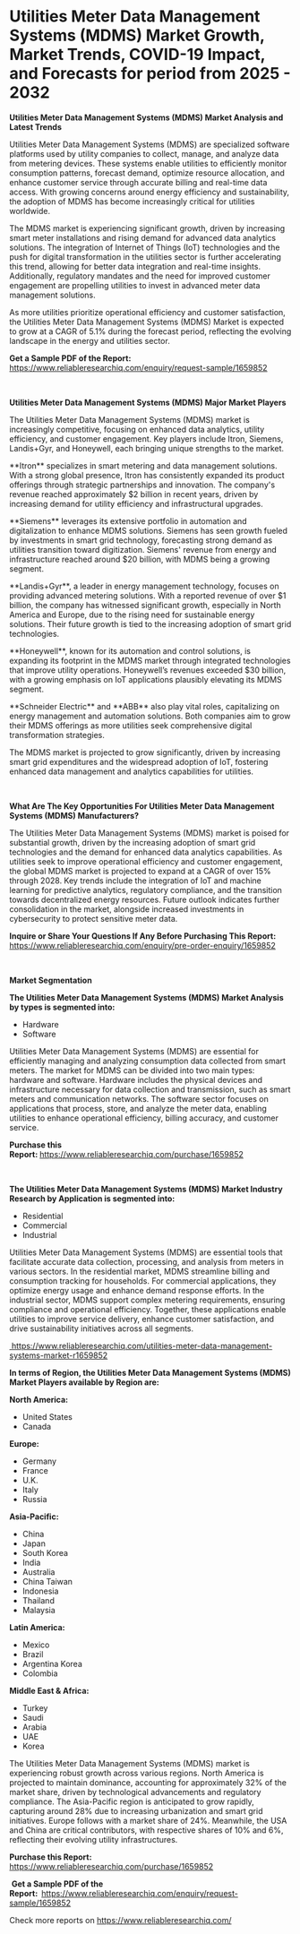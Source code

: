 <p><h1>Utilities Meter Data Management Systems (MDMS) Market Growth, Market Trends, COVID-19 Impact, and Forecasts for period from 2025 - 2032</h1></p><p><strong>Utilities Meter Data Management Systems (MDMS) Market Analysis and Latest Trends</strong></p>
<p><p>Utilities Meter Data Management Systems (MDMS) are specialized software platforms used by utility companies to collect, manage, and analyze data from metering devices. These systems enable utilities to efficiently monitor consumption patterns, forecast demand, optimize resource allocation, and enhance customer service through accurate billing and real-time data access. With growing concerns around energy efficiency and sustainability, the adoption of MDMS has become increasingly critical for utilities worldwide.</p><p>The MDMS market is experiencing significant growth, driven by increasing smart meter installations and rising demand for advanced data analytics solutions. The integration of Internet of Things (IoT) technologies and the push for digital transformation in the utilities sector is further accelerating this trend, allowing for better data integration and real-time insights. Additionally, regulatory mandates and the need for improved customer engagement are propelling utilities to invest in advanced meter data management solutions. </p><p>As more utilities prioritize operational efficiency and customer satisfaction, the Utilities Meter Data Management Systems (MDMS) Market is expected to grow at a CAGR of 5.1% during the forecast period, reflecting the evolving landscape in the energy and utilities sector.</p></p>
<p><strong>Get a Sample PDF of the Report:&nbsp;</strong> <a href="https://www.reliableresearchiq.com/enquiry/request-sample/1659852?utm_campaign=99&utm_medium=2&utm_source=Github&utm_content=ia&utm_term=17012025&utm_id=utilities-meter-data-management-systems-mdms">https://www.reliableresearchiq.com/enquiry/request-sample/1659852</a></p>
<p>&nbsp;</p>
<p><strong>Utilities Meter Data Management Systems (MDMS) Major Market Players</strong></p>
<p><p>The Utilities Meter Data Management Systems (MDMS) market is increasingly competitive, focusing on enhanced data analytics, utility efficiency, and customer engagement. Key players include Itron, Siemens, Landis+Gyr, and Honeywell, each bringing unique strengths to the market.</p><p>**Itron** specializes in smart metering and data management solutions. With a strong global presence, Itron has consistently expanded its product offerings through strategic partnerships and innovation. The company's revenue reached approximately $2 billion in recent years, driven by increasing demand for utility efficiency and infrastructural upgrades.</p><p>**Siemens** leverages its extensive portfolio in automation and digitalization to enhance MDMS solutions. Siemens has seen growth fueled by investments in smart grid technology, forecasting strong demand as utilities transition toward digitization. Siemens' revenue from energy and infrastructure reached around $20 billion, with MDMS being a growing segment.</p><p>**Landis+Gyr**, a leader in energy management technology, focuses on providing advanced metering solutions. With a reported revenue of over $1 billion, the company has witnessed significant growth, especially in North America and Europe, due to the rising need for sustainable energy solutions. Their future growth is tied to the increasing adoption of smart grid technologies.</p><p>**Honeywell**, known for its automation and control solutions, is expanding its footprint in the MDMS market through integrated technologies that improve utility operations. Honeywell’s revenues exceeded $30 billion, with a growing emphasis on IoT applications plausibly elevating its MDMS segment.</p><p>**Schneider Electric** and **ABB** also play vital roles, capitalizing on energy management and automation solutions. Both companies aim to grow their MDMS offerings as more utilities seek comprehensive digital transformation strategies.</p><p>The MDMS market is projected to grow significantly, driven by increasing smart grid expenditures and the widespread adoption of IoT, fostering enhanced data management and analytics capabilities for utilities.</p></p>
<p>&nbsp;</p>
<p><strong>What Are The Key Opportunities For Utilities Meter Data Management Systems (MDMS) Manufacturers?</strong></p>
<p><p>The Utilities Meter Data Management Systems (MDMS) market is poised for substantial growth, driven by the increasing adoption of smart grid technologies and the demand for enhanced data analytics capabilities. As utilities seek to improve operational efficiency and customer engagement, the global MDMS market is projected to expand at a CAGR of over 15% through 2028. Key trends include the integration of IoT and machine learning for predictive analytics, regulatory compliance, and the transition towards decentralized energy resources. Future outlook indicates further consolidation in the market, alongside increased investments in cybersecurity to protect sensitive meter data.</p></p>
<p><strong>Inquire or Share Your Questions If Any Before Purchasing This Report:</strong> <a href="https://www.reliableresearchiq.com/enquiry/pre-order-enquiry/1659852?utm_campaign=99&utm_medium=2&utm_source=Github&utm_content=ia&utm_term=17012025&utm_id=utilities-meter-data-management-systems-mdms">https://www.reliableresearchiq.com/enquiry/pre-order-enquiry/1659852</a></p>
<p>&nbsp;</p>
<p><strong>Market Segmentation</strong></p>
<p><strong>The Utilities Meter Data Management Systems (MDMS) Market Analysis by types is segmented into:</strong></p>
<p><ul><li>Hardware</li><li>Software</li></ul></p>
<p><p>Utilities Meter Data Management Systems (MDMS) are essential for efficiently managing and analyzing consumption data collected from smart meters. The market for MDMS can be divided into two main types: hardware and software. Hardware includes the physical devices and infrastructure necessary for data collection and transmission, such as smart meters and communication networks. The software sector focuses on applications that process, store, and analyze the meter data, enabling utilities to enhance operational efficiency, billing accuracy, and customer service.</p></p>
<p><strong>Purchase this Report:&nbsp;</strong><a href="https://www.reliableresearchiq.com/purchase/1659852?utm_campaign=99&utm_medium=2&utm_source=Github&utm_content=ia&utm_term=17012025&utm_id=utilities-meter-data-management-systems-mdms">https://www.reliableresearchiq.com/purchase/1659852</a></p>
<p>&nbsp;</p>
<p><strong>The Utilities Meter Data Management Systems (MDMS) Market Industry Research by Application is segmented into:</strong></p>
<p><ul><li>Residential</li><li>Commercial</li><li>Industrial</li></ul></p>
<p><p>Utilities Meter Data Management Systems (MDMS) are essential tools that facilitate accurate data collection, processing, and analysis from meters in various sectors. In the residential market, MDMS streamline billing and consumption tracking for households. For commercial applications, they optimize energy usage and enhance demand response efforts. In the industrial sector, MDMS support complex metering requirements, ensuring compliance and operational efficiency. Together, these applications enable utilities to improve service delivery, enhance customer satisfaction, and drive sustainability initiatives across all segments.</p></p>
<p><a href="https://www.reliableresearchiq.com/utilities-meter-data-management-systems-market-r1659852?utm_campaign=99&utm_medium=2&utm_source=Github&utm_content=ia&utm_term=17012025&utm_id=utilities-meter-data-management-systems-mdms">&nbsp;https://www.reliableresearchiq.com/utilities-meter-data-management-systems-market-r1659852</a></p>
<p><strong>In terms of Region, the Utilities Meter Data Management Systems (MDMS) Market Players available by Region are:</strong></p>
<p>
    <p> <strong> North America: </strong>
        <ul>
            <li>United States</li>
            <li>Canada</li>
        </ul>
        </p> 
    <p> <strong> Europe: </strong>
        <ul>
            <li>Germany</li>
            <li>France</li>
            <li>U.K.</li>
            <li>Italy</li>
            <li>Russia</li>
        </ul>
        </p> 
    <p> <strong> Asia-Pacific: </strong>
        <ul>
            <li>China</li>
            <li>Japan</li>
            <li>South Korea</li>
            <li>India</li>
            <li>Australia</li>
            <li>China Taiwan</li>
            <li>Indonesia</li>
            <li>Thailand</li>
            <li>Malaysia</li>
        </ul>
        </p> 
    <p> <strong> Latin America: </strong>
        <ul>
            <li>Mexico</li>
            <li>Brazil</li>
            <li>Argentina Korea</li>
            <li>Colombia</li>
        </ul>
        </p> 
    <p> <strong> Middle East & Africa: </strong>
        <ul>
            <li>Turkey</li>
            <li>Saudi</li>
            <li>Arabia</li>
            <li>UAE</li>
            <li>Korea</li>
        </ul>
    </p>
    </p>
<p><p>The Utilities Meter Data Management Systems (MDMS) market is experiencing robust growth across various regions. North America is projected to maintain dominance, accounting for approximately 32% of the market share, driven by technological advancements and regulatory compliance. The Asia-Pacific region is anticipated to grow rapidly, capturing around 28% due to increasing urbanization and smart grid initiatives. Europe follows with a market share of 24%. Meanwhile, the USA and China are critical contributors, with respective shares of 10% and 6%, reflecting their evolving utility infrastructures.</p></p>
<p><strong>Purchase this Report: </strong><a href="https://www.reliableresearchiq.com/purchase/1659852?utm_campaign=99&utm_medium=2&utm_source=Github&utm_content=ia&utm_term=17012025&utm_id=utilities-meter-data-management-systems-mdms">https://www.reliableresearchiq.com/purchase/1659852</a></p>
<p>&nbsp;<strong>Get a Sample PDF of the Report:&nbsp;&nbsp;</strong><a href="https://www.reliableresearchiq.com/enquiry/request-sample/1659852?utm_campaign=99&utm_medium=2&utm_source=Github&utm_content=ia&utm_term=17012025&utm_id=utilities-meter-data-management-systems-mdms">https://www.reliableresearchiq.com/enquiry/request-sample/1659852</a></p>
<p><strong></strong></p>
<p>Check more reports on <a href="https://www.reliableresearchiq.com/?utm_campaign=99&utm_medium=2&utm_source=Github&utm_content=ia&utm_term=17012025&utm_id=utilities-meter-data-management-systems-mdms">https://www.reliableresearchiq.com/</a></p>
